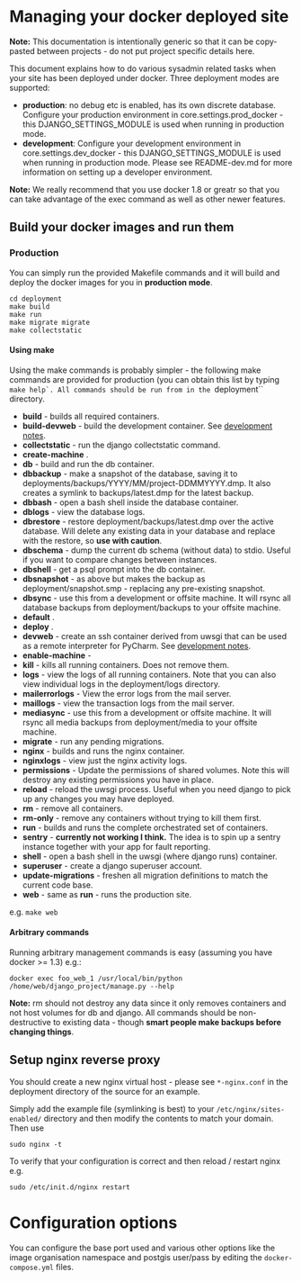 # Managing your docker deployed site

**Note:** This documentation is intentionally generic so that it can
be copy-pasted between projects - do not put project specific details here.

This document explains how to do various sysadmin related tasks when your
site has been deployed under docker. Three deployment modes are supported:

* **production**: no debug etc is enabled, has its own discrete database. Configure
  your production environment in core.settings.prod_docker - this
  DJANGO_SETTINGS_MODULE is used when running in production mode.
* **development**: Configure your development environment in core.settings.dev_docker -
  this DJANGO_SETTINGS_MODULE is used when running in production mode. Please see
  README-dev.md for more information on setting up a developer environment.

**Note:** We really recommend that you use docker 1.8 or greatr so that you
  can take advantage of the exec command as well as other newer features.

## Build your docker images and run them

### Production

You can simply run the provided Makefile commands and it will build and deploy the docker
images for you in **production mode**.

```
cd deployment
make build
make run
make migrate migrate
make collectstatic
```

#### Using make

Using the make commands is probably simpler - the following make commands are
provided for production (you can obtain this list by typing ``make help`. All commands
should be run from in the ``deployment`` directory.


* **build** - builds all required containers.
* **build-devweb** - build the development container. See [development notes](README-dev.md).
* **collectstatic** - run the django collectstatic command.
* **create-machine** .
* **db** - build and run the db container.
* **dbbackup** - make a snapshot of the database, saving it to deployments/backups/YYYY/MM/project-DDMMYYYY.dmp. It also creates a symlink to backups/latest.dmp for the latest backup.
* **dbbash** - open a bash shell inside the database container.
* **dblogs** - view the database logs.
* **dbrestore** - restore deployment/backups/latest.dmp over the active database. Will delete any existing data in your database and replace with the restore, so **use with caution**.
* **dbschema** - dump the current db schema (without data) to stdio. Useful if you want to compare changes between instances.
* **dbshell** - get a psql prompt into the db container. 
* **dbsnapshot** - as above but makes the backup as deployment/snapshot.smp - replacing any pre-existing snapshot.
* **dbsync** - use this from a development or offsite machine. It will rsync all database backups from deployment/backups to your offsite machine.
* **default** .
* **deploy** .
* **devweb** - create an ssh container derived from uwsgi that can be used as a remote interpreter for PyCharm. See [development notes](README-dev.md).
* **enable-machine** - 
* **kill** - kills all running containers. Does not remove them.
* **logs** - view the logs of all running containers. Note that you can also view individual logs in the deployment/logs directory.
* **mailerrorlogs** - View the error logs from the mail server.
* **maillogs** - view the transaction logs from the mail server.
* **mediasync** - use this from a development or offsite machine. It will rsync all media backups from deployment/media to your offsite machine.
* **migrate** - run any pending migrations. 
* **nginx** - builds and runs the nginx container.
* **nginxlogs** - view just the nginx activity logs.
* **permissions** - Update the permissions of shared volumes. Note this will destroy any existing permissions you have in place.
* **reload** - reload the uwsgi process. Useful when you need django to pick up any changes you may have deployed.
* **rm** - remove all containers.
* **rm-only** - remove any containers without trying to kill them first. 
* **run** - builds and runs the complete orchestrated set of containers.
* **sentry** - **currently not working I think.** The idea is to spin up a sentry instance together with your app for fault reporting.
* **shell** - open a bash shell in the uwsgi (where django runs) container.
* **superuser** - create a django superuser account.
* **update-migrations** - freshen all migration definitions to match the current code base.
* **web** - same as **run** - runs the production site.


e.g. ``make web``

#### Arbitrary commands

Running arbitrary management commands is easy (assuming you have docker >= 1.3)
e.g.:

```
docker exec foo_web_1 /usr/local/bin/python /home/web/django_project/manage.py --help
```

**Note:** rm should not destroy any data since it only removes containers
and not host volumes for db and django. All commands should be non-destructive
to existing data - though **smart people make backups before changing things**.


## Setup nginx reverse proxy

You should create a new nginx virtual host - please see
``*-nginx.conf`` in the deployment directory of the source for an example.

Simply add the example file (symlinking is best) to your ``/etc/nginx/sites-enabled/`` directory
and then modify the contents to match your domain. Then use

```
sudo nginx -t
```

To verify that your configuration is correct and then reload / restart nginx
e.g.

```
sudo /etc/init.d/nginx restart
```

# Configuration options

You can configure the base port used and various other options like the
image organisation namespace and postgis user/pass by editing the ``docker-compose.yml``
files.
